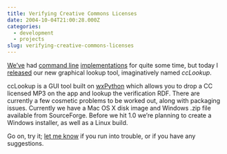 ```yaml
---
title: Verifying Creative Commons Licenses
date: 2004-10-04T21:00:28.000Z
categories:
  - development
  - projects
slug: verifying-creative-commons-licenses
---
```

[We’ve][1]  had [command line][2]  [implementations][3]  for quite some time, but today I [released][4]  our new graphical lookup tool, imaginatively named _ccLookup_.

ccLookup is a <span class="caps">GUI</span> tool built on [wxPython][5]  which allows you to drop a <span class="caps">CC</span> licensed <span class="caps">MP3</span> on the app and lookup the verification <span class="caps">RDF</span>. There are currently a few cosmetic problems to be worked out, along with packaging issues. Currently we have a Mac <span class="caps">OS</span> X disk image and Windows .zip file available from SourceForge. Before we hit 1.0 we’re planning to create a Windows installer, as well as a Linux build.

Go on, try it; [let me know][6]  if you run into trouble, or if you have any suggestions.



 [1]: http://creativecommons.org
 [2]: http://cvs.sourceforge.net/viewcvs.py/cctools/cctag-python/cclookup.py?rev=HEAD&view=auto
 [3]: http://cvs.sourceforge.net/viewcvs.py/cctools/cctag-gui/ccl.py?rev=HEAD&view=auto
 [4]: http://sourceforge.net/project/showfiles.php?group_id=80503&package_id=131329
 [5]: http://wxpython.org
 [6]: /contact
